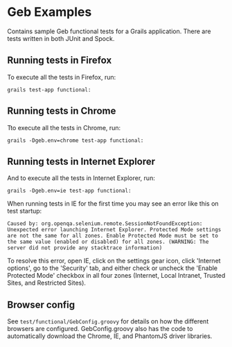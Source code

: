 # Geb Examples

Contains sample Geb functional tests for a Grails application. There are tests written in both JUnit and Spock.

## Running tests in Firefox

To execute all the tests in Firefox, run:
```
grails test-app functional:
```

## Running tests in Chrome

Tto execute all the tests in Chrome, run:
```
grails -Dgeb.env=chrome test-app functional:
```

## Running tests in Internet Explorer

And to execute all the tests in Internet Explorer, run:
```
grails -Dgeb.env=ie test-app functional:
```

When running tests in IE for the first time you may see an error like this on test startup:

```
Caused by: org.openqa.selenium.remote.SessionNotFoundException: Unexpected error launching Internet Explorer. Protected Mode settings are not the same for all zones. Enable Protected Mode must be set to the same value (enabled or disabled) for all zones. (WARNING: The server did not provide any stacktrace information)
```

To resolve this error, open IE, click on the settings gear icon, click 'Internet options', go to the 'Security' tab, and either check or uncheck the 'Enable Protected Mode' checkbox in all four zones (Internet, Local Intranet, Trusted Sites, and Restricted Sites).

## Browser config

See ```test/functional/GebConfig.groovy``` for details on how the different browsers are configured. GebConfig.groovy also has the code to automatically download the Chrome, IE, and PhantomJS driver libraries.